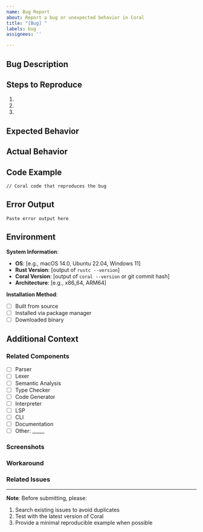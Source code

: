 ```yaml
---
name: Bug Report
about: Report a bug or unexpected behavior in Coral
title: "[Bug] "
labels: bug
assignees: ''

---
```


## Bug Description

<!-- A clear and concise description of what the bug is -->

## Steps to Reproduce

<!-- Provide detailed steps to reproduce the behavior -->

1.
2.
3.

## Expected Behavior

<!-- A clear and concise description of what you expected to happen -->

## Actual Behavior

<!-- A clear and concise description of what actually happened -->

## Code Example

<!-- If applicable, provide a minimal reproducible example -->

```coral
// Coral code that reproduces the bug

```

## Error Output

<!-- If applicable, paste the complete error message or stack trace -->

```
Paste error output here
```

## Environment

**System Information**:
- **OS**: [e.g., macOS 14.0, Ubuntu 22.04, Windows 11]
- **Rust Version**: [output of `rustc --version`]
- **Coral Version**: [output of `coral --version` or git commit hash]
- **Architecture**: [e.g., x86_64, ARM64]

**Installation Method**:
- [ ] Built from source
- [ ] Installed via package manager
- [ ] Downloaded binary

## Additional Context

<!-- Add any other context about the problem here -->

### Related Components

<!-- Mark the components affected by this bug -->

- [ ] Parser
- [ ] Lexer
- [ ] Semantic Analysis
- [ ] Type Checker
- [ ] Code Generator
- [ ] Interpreter
- [ ] LSP
- [ ] CLI
- [ ] Documentation
- [ ] Other: _____

### Screenshots

<!-- If applicable, add screenshots to help explain the problem -->

### Workaround

<!-- If you found a workaround, please describe it here -->

### Related Issues

<!-- Link to any related issues: #123, #456 -->

---

**Note**: Before submitting, please:
1. Search existing issues to avoid duplicates
2. Test with the latest version of Coral
3. Provide a minimal reproducible example when possible
